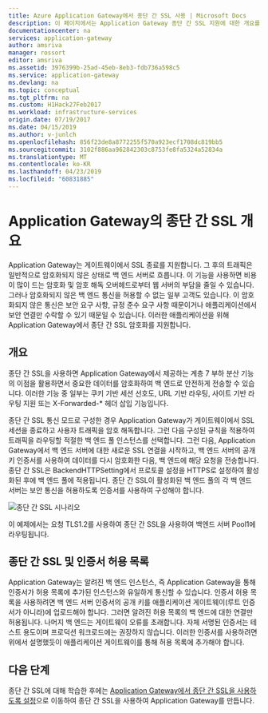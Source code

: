 ```yaml
---
title: Azure Application Gateway에서 종단 간 SSL 사용 | Microsoft Docs
description: 이 페이지에서는 Application Gateway 종단 간 SSL 지원에 대한 개요를 제공합니다.
documentationcenter: na
services: application-gateway
author: amsriva
manager: rossort
editor: amsriva
ms.assetid: 3976399b-25ad-45eb-8eb3-fdb736a598c5
ms.service: application-gateway
ms.devlang: na
ms.topic: conceptual
ms.tgt_pltfrm: na
ms.custom: H1Hack27Feb2017
ms.workload: infrastructure-services
origin.date: 07/19/2017
ms.date: 04/15/2019
ms.author: v-junlch
ms.openlocfilehash: 856f23de8a8772255f570a923ecf1708dc819bb5
ms.sourcegitcommit: 3102f886aa962842303c8753fe8fa5324a52834a
ms.translationtype: MT
ms.contentlocale: ko-KR
ms.lasthandoff: 04/23/2019
ms.locfileid: "60831885"
---
```

# <a name="overview-of-end-to-end-ssl-with-application-gateway"></a>Application Gateway의 종단 간 SSL 개요

Application Gateway는 게이트웨이에서 SSL 종료를 지원합니다. 그 후의 트래픽은 일반적으로 암호화되지 않은 상태로 백 엔드 서버로 흐릅니다. 이 기능을 사용하면 비용이 많이 드는 암호화 및 암호 해독 오버헤드로부터 웹 서버의 부담을 줄일 수 있습니다. 그러나 암호화되지 않은 백 엔드 통신을 허용할 수 없는 일부 고객도 있습니다. 이 암호화되지 않은 통신은 보안 요구 사항, 규정 준수 요구 사항 때문이거나 애플리케이션에서 보안 연결만 수락할 수 있기 때문일 수 있습니다. 이러한 애플리케이션을 위해 Application Gateway에서 종단 간 SSL 암호화를 지원합니다.

## <a name="overview"></a>개요

종단 간 SSL을 사용하면 Application Gateway에서 제공하는 계층 7 부하 분산 기능의 이점을 활용하면서 중요한 데이터를 암호화하여 백 엔드로 안전하게 전송할 수 있습니다. 이러한 기능 중 일부는 쿠키 기반 세션 선호도, URL 기반 라우팅, 사이트 기반 라우팅 지원 또는 X-Forwarded-* 헤더 삽입 기능입니다.

종단 간 SSL 통신 모드로 구성한 경우 Application Gateway가 게이트웨이에서 SSL 세션을 종료하고 사용자 트래픽을 암호 해독합니다. 그런 다음 구성된 규칙을 적용하여 트래픽을 라우팅할 적절한 백 엔드 풀 인스턴스를 선택합니다. 그런 다음, Application Gateway에서 백 엔드 서버에 대한 새로운 SSL 연결을 시작하고, 백 엔드 서버의 공개 키 인증서를 사용하여 데이터를 다시 암호화한 다음, 백 엔드에 해당 요청을 전송합니다. 종단 간 SSL은 BackendHTTPSetting에서 프로토콜 설정을 HTTPS로 설정하여 활성화된 후에 백 엔드 풀에 적용됩니다. 종단 간 SSL이 활성화된 백 엔드 풀의 각 백 엔드 서버는 보안 통신을 허용하도록 인증서를 사용하여 구성해야 합니다.

![종단 간 SSL 시나리오][1]

이 예제에서는 요청 TLS1.2를 사용하여 종단 간 SSL을 사용하여 백엔드 서버 Pool1에 라우팅됩니다.

## <a name="end-to-end-ssl-and-whitelisting-of-certificates"></a>종단 간 SSL 및 인증서 허용 목록

Application Gateway는 알려진 백 엔드 인스턴스, 즉 Application Gateway을 통해 인증서가 허용 목록에 추가된 인스턴스와 유일하게 통신할 수 있습니다. 인증서 허용 목록을 사용하려면 백 엔드 서버 인증서의 공개 키를 애플리케이션 게이트웨이(루트 인증서가 아니라)에 업로드해야 합니다. 그러면 알려진 허용 목록의 백 엔드에 대한 연결만 허용됩니다. 나머지 백 엔드는 게이트웨이 오류를 초래합니다. 자체 서명된 인증서는 테스트 용도이며 프로덕션 워크로드에는 권장하지 않습니다. 이러한 인증서를 사용하려면 위에서 설명했듯이 애플리케이션 게이트웨이를 통해 허용 목록에 추가해야 합니다.

## <a name="next-steps"></a>다음 단계

종단 간 SSL에 대해 학습한 후에는 [Application Gateway에서 종단 간 SSL을 사용하도록 설정](application-gateway-end-to-end-ssl-powershell.md)으로 이동하여 종단 간 SSL을 사용하여 Application Gateway를 만듭니다.

<!--Image references-->

[1]: ./media/application-gateway-backend-ssl/scenario.png

<!-- Update_Description: update metedata properties -->